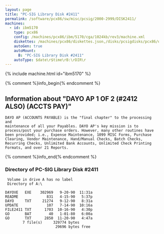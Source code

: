 ```yaml
---
layout: page
title: "PC-SIG Library Disk #2411"
permalink: /software/pcx86/sw/misc/pcsig/2000-2999/DISK2411/
machines:
  - id: ibm5170
    type: pcx86
    config: /machines/pcx86/ibm/5170/cga/1024kb/rev3/machine.xml
    diskettes: /machines/pcx86/diskettes.json,/disks/pcsigdisks/pcx86/diskettes.json
    autoGen: true
    autoMount:
      B: "PC-SIG Library Disk #2411"
    autoType: $date\r$time\rB:\rDIR\r
---
```


{% include machine.html id="ibm5170" %}

{% comment %}info_begin{% endcomment %}

## Information about "DAYO AP 1 OF 2 (#2412 ALSO) (ACCTS PAY)"

    DAYO AP (ACCOUNTS PAYABLE) is the "final chapter" to the processing and
    maintenance of all your Payables. DAYO AP's key mission is to
    process/post your purchase orders. However, many other routines have
    been provided; i.e., Expense Maintenance, 1099 MISC Forms, Purchase
    Clearing, Vendor Maintenance, Hand/Manual Checks, Batch Checks,
    Recurring Checks, Unlimited Bank Accounts, Unlimited Check Printing
    Formats, and over 21 Reports.
{% comment %}info_end{% endcomment %}


### Directory of PC-SIG Library Disk #2411

     Volume in drive A has no label
     Directory of A:\

    DAYOVE   EXE    302969   9-20-90  11:31a
    README             831   4-15-90   5:37p
    DAYO     TXT     21274   9-12-90   8:31a
    UPDATE             107   7-14-90  10:16a
    FILE2411 TXT      1703  10-16-90   4:30p
    GO       BAT        40   1-01-80   6:00a
    GO       TXT      2850  11-20-90   4:47a
            7 file(s)     329774 bytes
                           29696 bytes free

